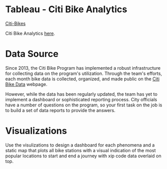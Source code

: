 # Tableau - Citi Bike Analytics

[Citi-Bikes](citi-bike-station-bikes.jpg)

Citi Bike Analytics [here](https://public.tableau.com/profile/joyce.tao#!/vizhome/Tableau-CitiBikeAnalytics_15831921345860/PopularityoftheStations).


# Data Source 

Since 2013, the Citi Bike Program has implemented a robust infrastructure for collecting data on the program's utilization. Through the team's efforts, each month bike data is collected, organized, and made public on the [Citi Bike Data](https://www.citibikenyc.com/system-data) webpage.

However, while the data has been regularly updated, the team has yet to implement a dashboard or sophisticated reporting process. City officials have a number of questions on the program, so your first task on the job is to build a set of data reports to provide the answers.

# Visualizations 
Use the visulizations to design a dashboard for each phenomena and a static map that plots all bike stations with a visual indication of the most popular locations to start and end a journey with xip code data overlaid on top. 
